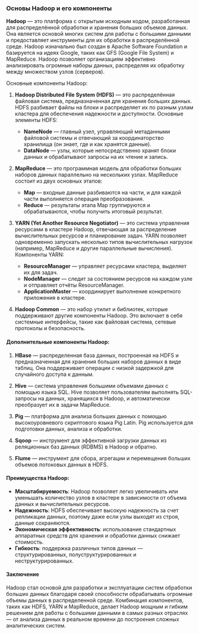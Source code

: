 ### Основы Hadoop и его компоненты

**Hadoop** — это платформа с открытым исходным кодом, разработанная для распределённой обработки и хранения больших объемов данных. Она является основой многих систем для работы с большими данными и предоставляет инструменты для их обработки в распределённой среде. Hadoop изначально был создан в Apache Software Foundation и базируется на идеях Google, таких как GFS (Google File System) и MapReduce. Hadoop позволяет организациям эффективно анализировать огромные наборы данных, распределяя их обработку между множеством узлов (серверов).

Основные компоненты Hadoop:

1. **Hadoop Distributed File System (HDFS)** — это распределённая файловая система, предназначенная для хранения больших данных. HDFS разбивает файлы на блоки и распределяет их по разным узлам кластера для обеспечения надежности и доступности. Основные элементы HDFS:
   - **NameNode** — главный узел, управляющий метаданными файловой системы и отвечающий за координаторство хранилища (он знает, где и как хранятся данные).
   - **DataNode** — узлы, которые непосредственно хранят блоки данных и обрабатывают запросы на их чтение и запись.
   
2. **MapReduce** — это программная модель для обработки больших наборов данных параллельно на нескольких узлах. MapReduce состоит из двух основных этапов:
   - **Map** — входные данные разбиваются на части, и для каждой части выполняется операция преобразования.
   - **Reduce** — результаты этапа Map группируются и обрабатываются, чтобы получить итоговый результат.

3. **YARN (Yet Another Resource Negotiator)** — это система управления ресурсами в кластере Hadoop, отвечающая за распределение вычислительных ресурсов и планирование задач. YARN позволяет одновременно запускать несколько типов вычислительных нагрузок (например, MapReduce и другие параллельные вычисления). Компоненты YARN:
   - **ResourceManager** — управляет ресурсами кластера, выделяет их для задач.
   - **NodeManager** — следит за состоянием ресурсов на каждом узле и отправляет отчёты ResourceManager.
   - **ApplicationMaster** — координирует выполнение конкретного приложения в кластере.

4. **Hadoop Common** — это набор утилит и библиотек, которые поддерживают другие компоненты Hadoop. Это включает в себя системные интерфейсы, такие как файловая система, сетевые протоколы и безопасность.

#### Дополнительные компоненты Hadoop:

1. **HBase** — распределенная база данных, построенная на HDFS и предназначенная для хранения больших наборов данных в виде таблиц. Она поддерживает операции с низкой задержкой для случайного доступа к данным.
   
2. **Hive** — система управления большими объемами данных с помощью языка SQL. Hive позволяет пользователям выполнять SQL-запросы на данных, хранящихся в Hadoop, и автоматически преобразует их в задачи MapReduce.
   
3. **Pig** — платформа для анализа больших данных с помощью высокоуровневого скриптового языка Pig Latin. Pig используется для подготовки данных, анализа и обработки.

4. **Sqoop** — инструмент для эффективной загрузки данных из реляционных баз данных (RDBMS) в Hadoop и обратно.

5. **Flume** — инструмент для сбора, агрегации и перемещения больших объемов потоковых данных в HDFS.

#### Преимущества Hadoop:
- **Масштабируемость**: Hadoop позволяет легко увеличивать или уменьшать количество узлов в кластере в зависимости от объема данных и вычислительных ресурсов.
- **Надежность**: HDFS обеспечивает высокую надежность за счет репликации данных, поэтому даже если узлы выходят из строя, данные сохраняются.
- **Экономическая эффективность**: использование стандартных аппаратных средств для хранения и обработки данных снижает стоимость.
- **Гибкость**: поддержка различных типов данных — структурированных, полуструктурированных и неструктурированных.

#### Заключение

Hadoop стал основой для разработки и эксплуатации систем обработки больших данных благодаря своей способности обрабатывать огромные объемы данных в распределенной среде. Комбинация компонентов, таких как HDFS, YARN и MapReduce, делает Hadoop мощным и гибким решением для работы с большими данными в самых разных отраслях — от анализа данных в реальном времени до построения сложных аналитических систем.
